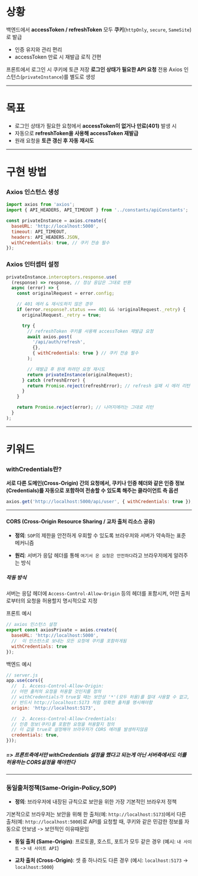 
# 상황

백엔드에서 **accessToken / refreshToken** 모두 **쿠키**(`httpOnly`, `secure`, `SameSite`)로 발급
- 인증 유지와 관리 편리
- accessToken 만료 시 재발급 로직 간편

프론트에서 로그인 시 쿠키에 토큰 저장
**로그인 상태가 필요한 API 요청** 전용 Axios 인스턴스(`privateInstance`)를 별도로 생성


---

# 목표

- 로그인 상태가 필요한 요청에서 **accessToken이 없거나 만료(401)** 발생 시
- 자동으로 **refreshToken을 사용해 accessToken 재발급**
- 원래 요청을 **토큰 갱신 후 자동 재시도**


---

#  구현 방법

###  Axios 인스턴스 생성

```js
import axios from 'axios';
import { API_HEADERS, API_TIMEOUT } from '../constants/apiConstants';

const privateInstance = axios.create({
  baseURL: 'http://localhost:5000',
  timeout: API_TIMEOUT,
  headers: API_HEADERS.JSON,
  withCredentials: true, // 쿠키 전송 필수
});
```
###  Axios 인터셉터 설정

```js
privateInstance.interceptors.response.use(
  (response) => response, // 정상 응답은 그대로 반환
  async (error) => {
    const originalRequest = error.config;

    // 401 에러 & 재시도하지 않은 경우
    if (error.response?.status === 401 && !originalRequest._retry) {
      originalRequest._retry = true;

      try {
        // refreshToken 쿠키를 사용해 accessToken 재발급 요청
        await axios.post(
          '/api/auth/refresh',
          {},
          { withCredentials: true } // 쿠키 전송 필수
        );

        // 재발급 후 원래 하려던 요청 재시도
        return privateInstance(originalRequest);
      } catch (refreshError) {
        return Promise.reject(refreshError); // refresh 실패 시 에러 리턴
      }
    }

    return Promise.reject(error); // 나머지에러는 그대로 리턴
  }
);

```

---

# 키워드

### withCredentials란?

**서로 다른 도메인(Cross-Origin) 간의 요청에서, 쿠키나 인증 헤더와 같은 인증 정보(Credentials)를 자동으로 포함하여 전송할 수 있도록 해주는 클라이언트 측 옵션**

```js
axios.get('http://localhost:5000/api/user', { withCredentials: true });
```

---



#### CORS (Cross-Origin Resource Sharing / 교차 출처 리소스 공유)

- **정의**: `SOP`의 제한을 안전하게 우회할 수 있도록 브라우저와 서버가 약속하는 표준 메커니즘

- **원리**: 서버가 응답 헤더를 통해 `여기서 온 요청은 안전하다`라고 브라우저에게 알려주는 방식

##### **작동 방식**
서버는 응답 헤더에 `Access-Control-Allow-Origin` 등의 헤더를 포함시켜, 어떤 출처로부터의 요청을 허용할지 명시적으로 지정

프론트 예시
```js
// axios 인스턴스 설정
export const axiosPrivate = axios.create({
  baseURL: 'http://localhost:5000',
  //  이 인스턴스로 보내는 모든 요청에 쿠키를 포함하게됨
  withCredentials: true 
});
```

백엔드 예시
```js
// server.js
app.use(cors({
  //  1. Access-Control-Allow-Origin:
  // 어떤 출처의 요청을 허용할 것인지를 정의
  // withCredentials가 true일 때는 보안상 '*'(모두 허용)를 절대 사용할 수 없고,
  // 반드시 http://localhost:5173 처럼 정확한 출처를 명시해야함
  origin: 'http://localhost:5173', 

  //  2. Access-Control-Allow-Credentials:
  // 인증 정보(쿠키)를 포함한 요청을 허용할지 정의
  // 이 값을 true로 설정해야 브라우저가 CORS 에러를 발생하지않음
  credentials: true,
}));
```

##### => 프론트측에서만 withCredentials 설정을 했다고 되는게 아닌 서버측에서도 이를 허용하는 CORS설정을 해야한다

---
### **동일출처정책(Same-Origin-Policy,SOP)**

- **정의**: 브라우저에 내장된 규칙으로 보안을 위한 가장 기본적인 브라우저 정책

기본적으로 브라우저는 보안을 위해 한 출처(예: `http://localhost:5173`)에서 다른 출처(예: `http://localhost:5000`)로 API를 요청할 때, 쿠키와 같은 민감한 정보를 자동으로 안보냄
-> 보안적인 이유때문임

- **동일 출처 (Same-Origin)**: 프로토콜, 호스트, 포트가 모두 같은 경우
   (예시: `내 사이트` -> `내 사이트 API`)

- **교차 출처 (Cross-Origin)**: 셋 중 하나라도 다른 경우
  (예시: `localhost:5173` -> `localhost:5000`)
